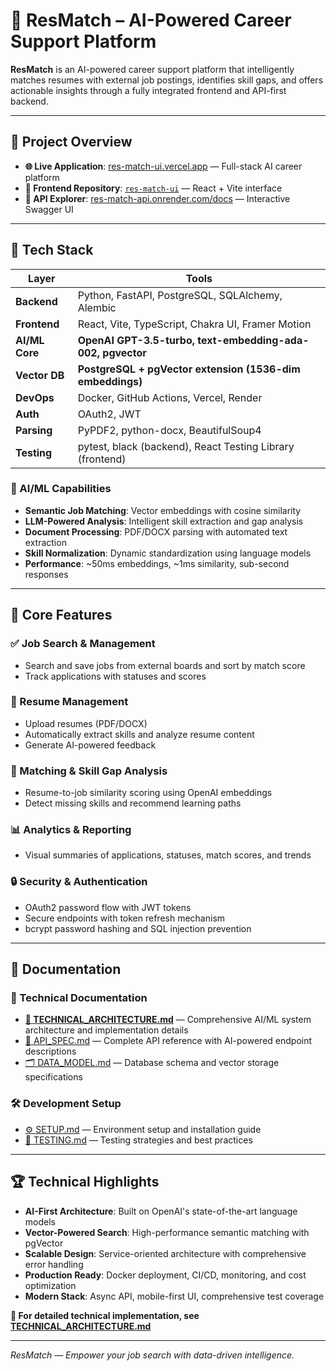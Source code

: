 # 🧠 ResMatch – AI-Powered Career Support Platform

**ResMatch** is an AI-powered career support platform that intelligently matches resumes with external job postings, identifies skill gaps, and offers actionable insights through a fully integrated frontend and API-first backend.

---

## 🔗 Project Overview

- **🌐 Live Application**: [res-match-ui.vercel.app](https://res-match-ui.vercel.app) — Full-stack AI career platform
- **📱 Frontend Repository**: [`res-match-ui`](https://github.com/s1120258/res-match-ui) — React + Vite interface
- **🔄 API Explorer**: [res-match-api.onrender.com/docs](https://res-match-api.onrender.com/docs) — Interactive Swagger UI

---

## 🧰 Tech Stack

| Layer          | Tools                                                      |
| -------------- | ---------------------------------------------------------- |
| **Backend**    | Python, FastAPI, PostgreSQL, SQLAlchemy, Alembic           |
| **Frontend**   | React, Vite, TypeScript, Chakra UI, Framer Motion          |
| **AI/ML Core** | **OpenAI GPT-3.5-turbo, text-embedding-ada-002, pgvector** |
| **Vector DB**  | **PostgreSQL + pgVector extension (1536-dim embeddings)**  |
| **DevOps**     | Docker, GitHub Actions, Vercel, Render                     |
| **Auth**       | OAuth2, JWT                                                |
| **Parsing**    | PyPDF2, python-docx, BeautifulSoup4                        |
| **Testing**    | pytest, black (backend), React Testing Library (frontend)  |

### 🤖 AI/ML Capabilities

- **Semantic Job Matching**: Vector embeddings with cosine similarity
- **LLM-Powered Analysis**: Intelligent skill extraction and gap analysis
- **Document Processing**: PDF/DOCX parsing with automated text extraction
- **Skill Normalization**: Dynamic standardization using language models
- **Performance**: ~50ms embeddings, ~1ms similarity, sub-second responses

---

## 📝 Core Features

### ✅ Job Search & Management

- Search and save jobs from external boards and sort by match score
- Track applications with statuses and scores

### 📄 Resume Management

- Upload resumes (PDF/DOCX)
- Automatically extract skills and analyze resume content
- Generate AI-powered feedback

### 🤖 Matching & Skill Gap Analysis

- Resume-to-job similarity scoring using OpenAI embeddings
- Detect missing skills and recommend learning paths

### 📊 Analytics & Reporting

- Visual summaries of applications, statuses, match scores, and trends

### 🔒 Security & Authentication

- OAuth2 password flow with JWT tokens
- Secure endpoints with token refresh mechanism
- bcrypt password hashing and SQL injection prevention

---

## 📁 Documentation

### 📖 Technical Documentation

- **[🧠 TECHNICAL_ARCHITECTURE.md](./docs/TECHNICAL_ARCHITECTURE.md)** — Comprehensive AI/ML system architecture and implementation details
- [📁 API_SPEC.md](./docs/API_SPEC.md) — Complete API reference with AI-powered endpoint descriptions
- [🗂️ DATA_MODEL.md](./docs/DATA_MODEL.md) — Database schema and vector storage specifications

### 🛠️ Development Setup

- [⚙️ SETUP.md](./docs/SETUP.md) — Environment setup and installation guide
- [🧪 TESTING.md](./docs/TESTING.md) — Testing strategies and best practices

---

## 🏆 Technical Highlights

- **AI-First Architecture**: Built on OpenAI's state-of-the-art language models
- **Vector-Powered Search**: High-performance semantic matching with pgVector
- **Scalable Design**: Service-oriented architecture with comprehensive error handling
- **Production Ready**: Docker deployment, CI/CD, monitoring, and cost optimization
- **Modern Stack**: Async API, mobile-first UI, comprehensive test coverage

**📖 For detailed technical implementation, see [TECHNICAL_ARCHITECTURE.md](./docs/TECHNICAL_ARCHITECTURE.md)**

---

_ResMatch — Empower your job search with data-driven intelligence._
